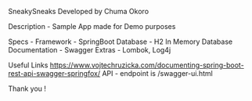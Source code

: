 SneakySneaks
Developed by Chuma Okoro


Description - Sample App made for Demo purposes

Specs - 
Framework - SpringBoot
Database - H2 In Memory Database
Documentation - Swagger
Extras - Lombok, Log4j

Useful Links
https://www.vojtechruzicka.com/documenting-spring-boot-rest-api-swagger-springfox/
API - endpoint is /swagger-ui.html

Thank you !
